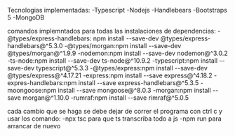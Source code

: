 Tecnologias implementadas:
-Typescript
-Nodejs
-Handlebears
-Bootstraps 5
-MongoDB

comandos implemntados para todas las instalaciones de dependencias:
-@types/express-handlebars: npm install --save-dev @types/express-handlebars@^5.3.0
-@types/morgan:npm install --save-dev @types/morgan@^1.9.9
-nodemon:npm install --save-dev nodemon@^3.0.2
-ts-node:npm install --save-dev ts-node@^10.9.2
-typescript:npm install --save-dev typescript@^5.3.3
-@types/express:npm install --save-dev @types/express@^4.17.21
-express:npm install --save express@^4.18.2
-expres-handlebars:npm install --save express-handlebars@^5.3.5
-moongoose:npm install --save mongoose@^8.0.3
-morgan:npm install --save morgan@^1.10.0
-rumraf:npm install --save rimraf@^5.0.5


cada cambio que se haga se debe dejar de correr el programa con ctrl c y usar los comando:
-npx tsc para que ts transcriba todo a js
-npm run para arrancar de nuevo
 
 
